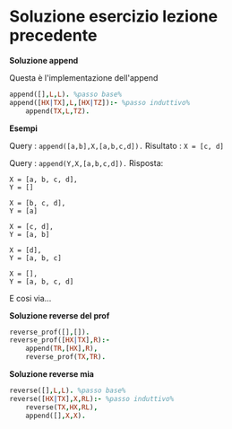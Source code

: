 
# Soluzione esercizio lezione precedente

**Soluzione append**

Questa è l'implementazione dell'append
```prolog
append([],L,L). %passo base%
append([HX|TX],L,[HX|TZ]):- %passo induttivo%
    append(TX,L,TZ).
```
**Esempi**

Query : `append([a,b],X,[a,b,c,d]).`
Risultato : `X = [c, d]`

Query : `append(Y,X,[a,b,c,d]).`
Risposta: 
```
X = [a, b, c, d],  
Y = []

X = [b, c, d],  
Y = [a]

X = [c, d],  
Y = [a, b]

X = [d],  
Y = [a, b, c]

X = [],  
Y = [a, b, c, d]
```

E cosi via...

**Soluzione reverse del prof**

```prolog
reverse_prof([],[]).
reverse_prof([HX|TX],R):-
    append(TR,[HX],R),
    reverse_prof(TX,TR).
```

**Soluzione reverse mia**

```prolog
reverse([],L,L). %passo base%
reverse([HX|TX],X,RL):- %passo induttivo%
    reverse(TX,HX,RL),
    append([],X,X).
```



